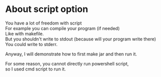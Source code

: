 # About script option
You have a lot of freedom with script  
For example you can compile your program (if needed)  
Like with makefile.  
But you shouldn't write to stdout (because will your program write there)  
You could write to stderr.  

Anyway, I will demonstrate how to first make jar and then run it.  

For some reason, you cannot directly run powershell script,  
so I used cmd script to run it.  
